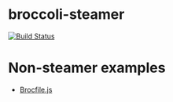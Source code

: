 # broccoli-steamer

[![Build Status](https://travis-ci.org/brainite/broccoli-steamer.svg?branch=master)](https://travis-ci.org/brainite/broccoli-steamer)

# Non-steamer examples

- [Brocfile.js](https://github.com/broccolijs/broccoli-sample-app/blob/master/Brocfile.js)

